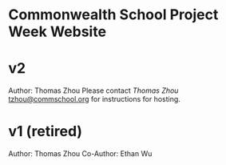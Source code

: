# Commonwealth School Project Week Website 

# v2

Author: Thomas Zhou
Please contact *Thomas Zhou* <tzhou@commschool.org> for instructions for hosting.

# v1 (retired)

Author: Thomas Zhou
Co-Author: Ethan Wu
